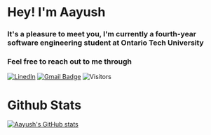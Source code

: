 # Hey! I'm Aayush
### It's a pleasure to meet you, I'm currently a fourth-year software engineering student at Ontario Tech University

### Feel free to reach out to me through

[![LinedIn](https://img.shields.io/badge/LinkedIn-0077B5?style=flat&logo=linkedin&logoColor=white)](https://www.linkedin.com/in/aayush-p/)
[![Gmail Badge](https://img.shields.io/badge/aayush.b.parikh@gmail.com-c14438?style=flat&logo=Gmail&logoColor=white&link=mailto:aayush.b.parikh@gmail.com)](mailto:aayush.b.parikh@gmail.com)
![Visitors](https://visitor-badge.laobi.icu/badge?page_id=aayushhparikh)



<!--
**aayushhparikh/aayushhparikh** is a ✨ _special_ ✨ repository because its `README.md` (this file) appears on your GitHub profile.

Here are some ideas to get you started:

- 🔭 I’m currently working on ...
- 🌱 I’m currently learning ...
- 👯 I’m looking to collaborate on ...
- 🤔 I’m looking for help with ...
- 💬 Ask me about ...
- 📫 How to reach me: ...
- 😄 Pronouns: ...
- ⚡ Fun fact: ...
-->
# Github Stats

[![Aayush's GitHub stats](https://github-readme-stats.vercel.app/api?username=aayushhparikh)](https://github.com/aayushhparikh/github-readme-stats)
